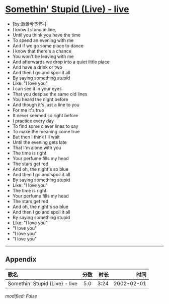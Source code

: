 # [Somethin' Stupid (Live) - live](https://music.163.com/song?id=67141)

* [by:渺渺兮予怀-]
* I know I stand in line,
* Until you think you have the time
* To spend an evening with me
* And if we go some place to dance
* I know that there's a chance
* You won't be leaving with me
* And afterwards we drop into a quiet little place
* And have a drink or two
* And then I go and spoil it all
* By saying something stupid
* Like: "I love you"
* I can see it in your eyes
* That you despise the same old lines
* You heard the night before
* And though it's just a line to you
* For me it's true
* It never seemed so right before
* I practice every day
* To find some clever lines to say
* To make the meaning come true
* But then I think I'll wait
* Until the evening gets late
* That I'm alone with you
* The time is right
* Your perfume fills my head
* The stars get red
* And oh, the night's so blue
* And then I go and spoil it all
* By saying something stupid
* Like: "I love you"
* The time is right
* Your perfume fills my head
* The stars get red
* And oh, the night's so blue
* And then I go and spoil it all
* By saying something stupid
* Like: "I love you"
* "I love you"
* "I love you"
* "I love you"


---

## Appendix

|歌名|分数|时长|时间|
|:---|:---:|---:|---:|
|Somethin' Stupid (Live) - live|5.0|3:24|2002-02-01

*modified: False*